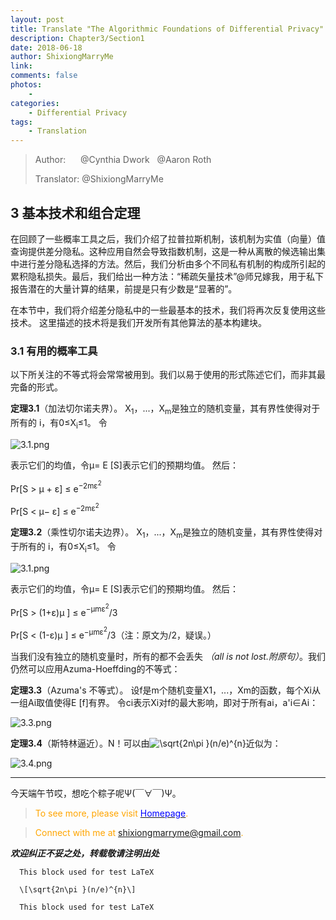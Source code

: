 ```yaml
--- 
layout: post
title: Translate "The Algorithmic Foundations of Differential Privacy"
description: Chapter3/Section1 
date: 2018-06-18 
author: ShixiongMarryMe  
link: 
comments: false
photos:
    -
categories:
    - Differential Privacy
tags: 
    - Translation
--- 
```


>Author: &#160;&#160;&#160;&#160;&#160;@Cynthia Dwork &#160;&#160;@Aaron Roth
>
>Translator: @ShixiongMarryMe

## 3 基本技术和组合定理

在回顾了一些概率工具之后，我们介绍了拉普拉斯机制，该机制为实值（向量）值查询提供差分隐私。这种应用自然会导致指数机制，这是一种从离散的候选输出集中进行差分隐私选择的方法。然后，我们分析由多个不同私有机制的构成所引起的累积隐私损失。最后，我们给出一种方法：“稀疏矢量技术”@师兄嫁我，用于私下报告潜在的大量计算的结果，前提是只有少数是“显著的”。

在本节中，我们将介绍差分隐私中的一些最基本的技术，我们将再次反复使用这些技术。 这里描述的技术将是我们开发所有其他算法的基本构建块。

### 3.1 有用的概率工具

以下所关注的不等式将会常常被用到。我们以易于使用的形式陈述它们，而非其最完备的形式。

**定理3.1**（加法切尔诺夫界）。 X<sub>1</sub>，...，X<sub>m</sub>是独立的随机变量，其有界性使得对于所有的 i，有0≤X<sub>i</sub>≤1。 令

![3.1.png](https://i.loli.net/2018/06/18/5b274eb19d5b5.png)

表示它们的均值，令μ= E [S]表示它们的预期均值。 然后：

Pr[S > μ + ε] ≤ e<sup>−2mε<sup>2</sup></sup>

Pr[S < μ− ε] ≤ e<sup>−2mε<sup>2</sup></sup>

**定理3.2**（乘性切尔诺夫边界）。 X<sub>1</sub>，...，X<sub>m</sub>是独立的随机变量，其有界性使得对于所有的 i，有0≤X<sub>i</sub>≤1。 令

![3.1.png](https://i.loli.net/2018/06/18/5b274eb19d5b5.png)

表示它们的均值，令μ= E [S]表示它们的预期均值。 然后：

Pr[S > (1+ε)μ ] ≤ e<sup>−μmε<sup>2</sup></sup>/3

Pr[S < (1-ε)μ ] ≤ e<sup>−μmε<sup>2</sup></sup>/3（注：原文为/2，疑误。）

当我们没有独立的随机变量时，所有的都不会丢失 _（all is not lost.附原句）_。我们仍然可以应用Azuma-Hoeffding的不等式：

**定理3.3**（Azuma's 不等式）。 设f是m个随机变量X1，...，Xm的函数，每个Xi从一组Ai取值使得E [f]有界。 令ci表示Xi对f的最大影响，即对于所有ai，a'i∈Ai：

![3.3.png](https://i.loli.net/2018/06/18/5b27568e21014.png)

**定理3.4**（斯特林逼近）。N！可以由<img src="http://latex.codecogs.com/gif.latex?\sqrt{2n\pi&space;}(n/e)^{n}" title="\sqrt{2n\pi }(n/e)^{n}" />近似为：

![3.4.png](https://i.loli.net/2018/06/18/5b2757c87df44.png)

---
今天端午节哎，想吃个粽子呢Ψ(￣∀￣)Ψ。

> <span style="color:orange"> To see more, please visit [<span style="color:blue">Homepage</span>](https://ShixiongMarryMe.github.io/). </span>

> <span style="color:orange"> Connect with me at <span style="color:blue"><shixiongmarryme@gmail.com></span>. </span>

__*欢迎纠正不妥之处，转载敬请注明出处*__


      This block used for test LaTeX

      \[\sqrt{2n\pi }(n/e)^{n}\]

      This block used for test LaTeX